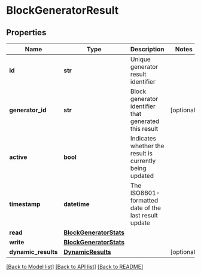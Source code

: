 # BlockGeneratorResult

## Properties
Name | Type | Description | Notes
------------ | ------------- | ------------- | -------------
**id** | **str** | Unique generator result identifier | 
**generator_id** | **str** | Block generator identifier that generated this result | [optional] 
**active** | **bool** | Indicates whether the result is currently being updated | 
**timestamp** | **datetime** | The ISO8601-formatted date of the last result update | 
**read** | [**BlockGeneratorStats**](BlockGeneratorStats.md) |  | 
**write** | [**BlockGeneratorStats**](BlockGeneratorStats.md) |  | 
**dynamic_results** | [**DynamicResults**](DynamicResults.md) |  | [optional] 

[[Back to Model list]](../README.md#documentation-for-models) [[Back to API list]](../README.md#documentation-for-api-endpoints) [[Back to README]](../README.md)


